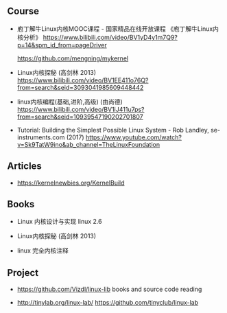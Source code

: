 ## Course
- 庖丁解牛Linux内核MOOC课程 - 国家精品在线开放课程
    《庖丁解牛Linux内核分析》
  https://www.bilibili.com/video/BV1yD4y1m7Q9?p=14&spm_id_from=pageDriver
  
  https://github.com/mengning/mykernel



- Linux内核探秘 (高剑林 2013)
https://www.bilibili.com/video/BV1EE411o76Q?from=search&seid=3093041985609448442

- linux内核编程(基础,进阶,高级) (由尚德)
https://www.bilibili.com/video/BV1iJ411u7ps?from=search&seid=10939547190202701807


- Tutorial: Building the Simplest Possible Linux System - Rob Landley, se-instruments.com (2017)
https://www.youtube.com/watch?v=Sk9TatW9ino&ab_channel=TheLinuxFoundation


## Articles
- https://kernelnewbies.org/KernelBuild



## Books
- Linux 内核设计与实现 
  linux 2.6

- Linux内核探秘 (高剑林 2013)

- linux 完全内核注释


## Project
- https://github.com/Vizdl/linux-lib
  books and source code reading

- http://tinylab.org/linux-lab/
  https://github.com/tinyclub/linux-lab


